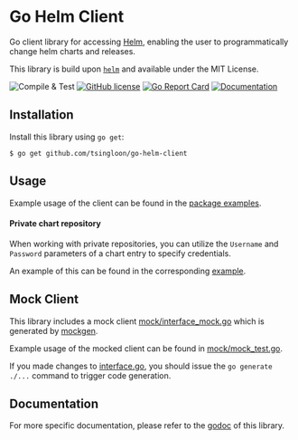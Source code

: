 # Go Helm Client
Go client library for accessing [Helm](https://github.com/helm/helm), enabling the user to programmatically change helm charts and releases.

This library is build upon [`helm`](https://github.com/helm/helm) and available under the MIT License.
 
![Compile & Test](https://github.com/mittwald/go-helm-client/workflows/Compile%20&%20Test/badge.svg)
[![GitHub license](https://img.shields.io/github/license/mittwald/go-helm-client.svg)](https://github.com/mittwald/go-helm-client/blob/master/LICENSE)
[![Go Report Card](https://goreportcard.com/badge/github.com/mittwald/go-helm-client)](https://goreportcard.com/report/github.com/mittwald/go-helm-client)
[![Documentation](https://godoc.org/github.com/mittwald/go-helm-client?status.svg)](https://pkg.go.dev/github.com/mittwald/go-helm-client)

## Installation
Install this library using `go get`:

    $ go get github.com/tsingloon/go-helm-client

## Usage
Example usage of the client can be found in the [package examples](https://pkg.go.dev/github.com/mittwald/go-helm-client?tab=doc#pkg-examples).

#### Private chart repository
When working with private repositories, you can utilize the `Username` and `Password` parameters of a chart entry to specify credentials.

An example of this can be found in the corresponding [example](https://pkg.go.dev/github.com/mittwald/go-helm-client?tab=doc#example_HelmClient_AddOrUpdateChartRepo_private).

## Mock Client
This library includes a mock client [mock/interface_mock.go](mock/interface.go) which is generated by [mockgen](https://github.com/golang/mock).

Example usage of the mocked client can be found in [mock/mock_test.go](mock/mock_test.go).

If you made changes to [interface.go](./interface.go), you should issue the `go generate ./...` command to trigger code generation.

## Documentation
For more specific documentation, please refer to the [godoc](https://pkg.go.dev/github.com/mittwald/go-helm-client/) of this library.